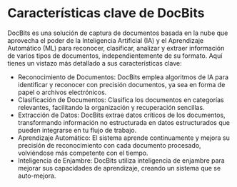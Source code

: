 # Características clave de DocBits

DocBits es una solución de captura de documentos basada en la nube que aprovecha el poder de la Inteligencia Artificial (IA) y el Aprendizaje Automático (ML) para reconocer, clasificar, analizar y extraer información de varios tipos de documentos, independientemente de su formato. Aquí tienes un vistazo más detallado a sus características clave:

* Reconocimiento de Documentos: DocBits emplea algoritmos de IA para identificar y reconocer con precisión documentos, ya sea en forma de papel o archivos electrónicos.
* Clasificación de Documentos: Clasifica los documentos en categorías relevantes, facilitando la organización y recuperación sencillas.
* Extracción de Datos: DocBits extrae datos críticos de los documentos, transformando información no estructurada en datos estructurados que pueden integrarse en tu flujo de trabajo.
* Aprendizaje Automático: El sistema aprende continuamente y mejora su precisión de reconocimiento con cada documento procesado, volviéndose más competente con el tiempo.
* Inteligencia de Enjambre: DocBits utiliza inteligencia de enjambre para mejorar sus capacidades de aprendizaje, creando un sistema que se auto-mejora.
